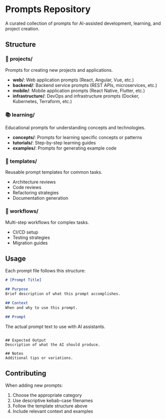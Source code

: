 # Prompts Repository

A curated collection of prompts for AI-assisted development, learning, and project creation.

## Structure

### 📁 projects/
Prompts for creating new projects and applications.

- **web/**: Web application prompts (React, Angular, Vue, etc.)
- **backend/**: Backend service prompts (REST APIs, microservices, etc.)
- **mobile/**: Mobile application prompts (React Native, Flutter, etc.)
- **infrastructure/**: DevOps and infrastructure prompts (Docker, Kubernetes, Terraform, etc.)

### 📚 learning/
Educational prompts for understanding concepts and technologies.

- **concepts/**: Prompts for learning specific concepts or patterns
- **tutorials/**: Step-by-step learning guides
- **examples/**: Prompts for generating example code

### 📝 templates/
Reusable prompt templates for common tasks.

- Architecture reviews
- Code reviews
- Refactoring strategies
- Documentation generation

### 🔄 workflows/
Multi-step workflows for complex tasks.

- CI/CD setup
- Testing strategies
- Migration guides

## Usage

Each prompt file follows this structure:

```markdown
# [Prompt Title]

## Purpose
Brief description of what this prompt accomplishes.

## Context
When and why to use this prompt.

## Prompt
```
The actual prompt text to use with AI assistants.
```

## Expected Output
Description of what the AI should produce.

## Notes
Additional tips or variations.
```

## Contributing

When adding new prompts:
1. Choose the appropriate category
2. Use descriptive kebab-case filenames
3. Follow the template structure above
4. Include relevant context and examples